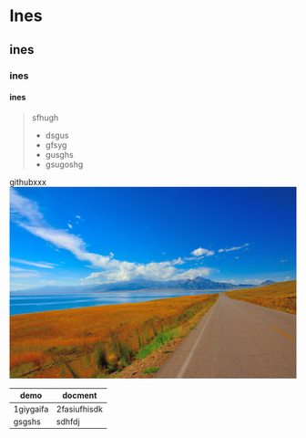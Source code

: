 # Ines
## ines
### ines
#### ines

> sfhugh
> - dsgus
> - gfsyg
> - gusghs
> - gsugoshg

githubxxx
![<R>](<image/R.jpg>)

|demo      | docment     | 
|------|-------|
| 1giygaifa      | 2fasiufhisdk      |
| gsgshs            |          sdhfdj        |